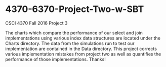 # 4370-6370-Project-Two-w-SBT
CSCI 4370 Fall 2016 Project 3

The charts which compare the performance of our select and join implementations
using various index data structures are located under the Charts directory. The
data from the simulations run to test our implementation are contained in the
Data directory. This project corrects various implementation mistakes from
project two as well as quantifies the performance of those implementations.
Thanks! 

